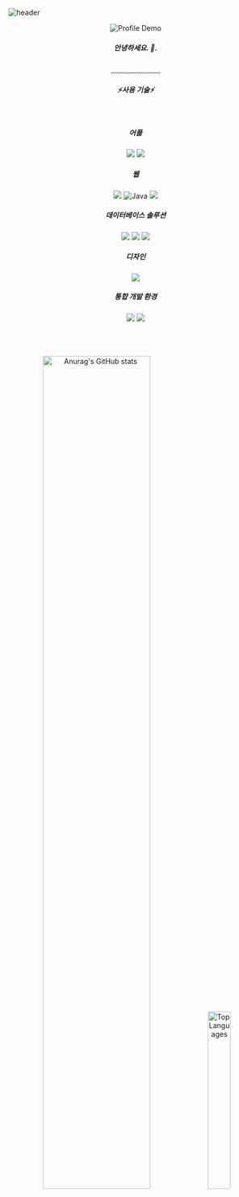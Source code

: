 


![header](https://capsule-render.vercel.app/api?type=waving&&color=gradient&height=120&section=header&fontSize=100)

<div align = "center">

  ![Profile Demo](https://tech-orbit.wontory.dev/api?title=oals&tech=Spring%20Boot,Flutter&size=300)
 
  <h5>
  안녕하세요. 👋.<br/>

  </h5>
  
  ﹏﹏﹏﹏﹏﹏﹏
  <br/>
 
 <h5>⚡사용 기술⚡</h5>
 <br/>

  <h5>어플</h5>
  <img src="https://img.shields.io/badge/Flutter-02569B?style=flat-square&logo=flutter&logoColor=white"/>
  <img src="https://img.shields.io/badge/Dart-0175C2?style=flat-square&logo=Dart&logoColor=white"/>
  
  <h5>웹</h5>
  <img src="https://img.shields.io/badge/Spring Boot-6DB33F?style=flat-square&logo=Spring&logoColor=white"/>
  <img src="https://img.shields.io/badge/java-007396?style=flat-square&logo=openjdk&logoColor=white" alt="Java" />
  <img src="https://img.shields.io/badge/angular.js-DD0031?style=flat-square&logo=angular&logoColor=white"/>
  
  <h5>데이터베이스 솔루션</h5>
  <img src="https://img.shields.io/badge/MariaDB-1F305F?style=flat-square&logo=mariaDB&logoColor=white"/>
  <img src="https://img.shields.io/badge/MySQL-4479A1?style=flat-square&logo=MySQL&logoColor=white"/>
  <img src="https://img.shields.io/badge/Dbeaver-382923?style=flat-square&logo=Dbeaver&logoColor=white"/>
    
  <h5>디자인</h5>
  <img src="https://img.shields.io/badge/Bootstrap-7952B3?style=flat-square&logo=bootstrap&logoColor=white"/>
    
  <h5>통합 개발 환경</h5>
  <img src="https://img.shields.io/badge/Visual%20Studio%20Code-007ACC?style=flat-square&logo=Visual%20Studio%20Code&logoColor=white"/>
  <img src="https://img.shields.io/badge/IntelliJ-004088?style=flat-square&logo=IntelliJ%20IDEA&logoColor=white"/>
   
  
  <br/>
  <br/>
  <br/>
  <br/>
  
  <p align="center">
    <img src="https://github-readme-stats.vercel.app/api?username=oals" alt="Anurag's GitHub stats" width="65%"  />
    <img src="https://github-readme-stats.vercel.app/api/top-langs/?username=oals" alt="Top Languages" width="30%" />
  </p>




</div>


<!--
**oals/oals** is a ✨ _special_ ✨ repository because its `README.md` (this file) appears on your GitHub profile.

Here are some ideas to get you started:

- 🔭 I’m currently working on ...
- 🌱 I’m currently learning ...
- 👯 I’m looking to collaborate on ...
- 🤔 I’m looking for help with ...
- 💬 Ask me about ...
- 📫 How to reach me: ...
- 😄 Pronouns: ...
- ⚡ Fun fact: ...
-->
